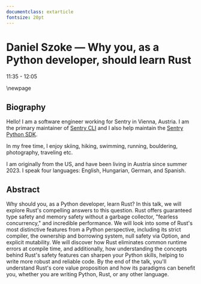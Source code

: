 ```yaml
---
documentclass: extarticle
fontsize: 20pt
---
```


# Daniel Szoke — Why you, as a Python developer, should learn Rust

11:35 - 12:05

\newpage

## Biography

Hello! I am a software engineer working for Sentry in Vienna, Austria. I am the primary maintainer of [Sentry CLI](https://github.com/getsentry/sentry-cli) and I also help maintain the [Sentry Python SDK](https://github.com/getsentry/sentry-python).

In my free time, I enjoy skiing, hiking, swimming, running, bouldering, photography, traveling etc.

I am originally from the US, and have been living in Austria since summer 2023. I speak four languages: English, Hungarian, German, and Spanish.

## Abstract

Why should you, as a Python developer, learn Rust? In this talk, we will explore Rust's compelling answers to this question. Rust offers guaranteed type safety and memory safety without a garbage collector, "fearless concurrency," and incredible performance. We will look into some of Rust's most distinctive features from a Python perspective, including its strict compiler, the ownership and borrowing system, null safety via Option<T>, and explicit mutability. We will discover how Rust eliminates common runtime errors at compile time, and additionally, how understanding the concepts behind Rust's safety features can sharpen your Python skills, helping to write more robust and reliable code. By the end of the talk, you'll understand Rust's core value proposition and how its paradigms can benefit you, whether you are writing Python, Rust, or any other language.
